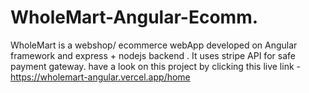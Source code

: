 # WholeMart-Angular-Ecomm.
WholeMart is a webshop/ ecommerce webApp developed on  Angular framework and express + nodejs backend . It uses stripe API  for safe payment gateway.
have a look on this project by clicking this live link - https://wholemart-angular.vercel.app/home
